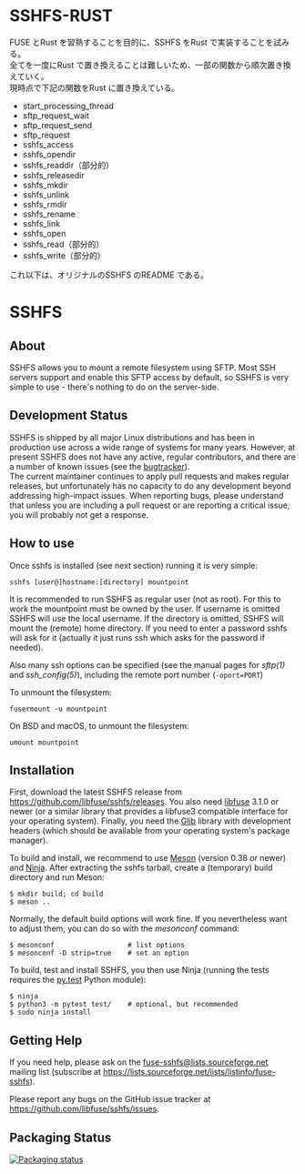 # SSHFS-RUST

FUSE とRust を習熟することを目的に、SSHFS をRust で実装することを試みる。  
全てを一度にRust で置き換えることは難しいため、一部の関数から順次置き換えていく。  
現時点で下記の関数をRust に置き換えている。

- start_processing_thread
- sftp_request_wait
- sftp_request_send
- sftp_request
- sshfs_access
- sshfs_opendir
- sshfs_readdir（部分的）
- sshfs_releasedir
- sshfs_mkdir
- sshfs_unlink
- sshfs_rmdir
- sshfs_rename
- sshfs_link
- sshfs_open
- sshfs_read（部分的）
- sshfs_write（部分的）

これ以下は、オリジナルのSSHFS のREADME である。

# SSHFS

## About

SSHFS allows you to mount a remote filesystem using SFTP. Most SSH
servers support and enable this SFTP access by default, so SSHFS is
very simple to use - there's nothing to do on the server-side.


## Development Status


SSHFS is shipped by all major Linux distributions and has been in
production use across a wide range of systems for many years. However,
at present SSHFS does not have any active, regular contributors, and
there are a number of known issues (see the [bugtracker](https://github.com/libfuse/sshfs/issues)).  
The current maintainer continues to apply pull requests and makes regular
releases, but unfortunately has no capacity to do any development
beyond addressing high-impact issues. When reporting bugs, please
understand that unless you are including a pull request or are
reporting a critical issue, you will probably not get a response.


## How to use


Once sshfs is installed (see next section) running it is very simple:

```
sshfs [user@]hostname:[directory] mountpoint
```

It is recommended to run SSHFS as regular user (not as root).  For
this to work the mountpoint must be owned by the user.  If username is
omitted SSHFS will use the local username. If the directory is
omitted, SSHFS will mount the (remote) home directory.  If you need to
enter a password sshfs will ask for it (actually it just runs ssh
which asks for the password if needed).

Also many ssh options can be specified (see the manual pages for
*sftp(1)* and *ssh_config(5)*), including the remote port number
(`-oport=PORT`)

To unmount the filesystem:

```
fusermount -u mountpoint
```

On BSD and macOS, to unmount the filesystem:

```
umount mountpoint
```

## Installation


First, download the latest SSHFS release from
https://github.com/libfuse/sshfs/releases. You also need [libfuse](http://github.com/libfuse/libfuse) 3.1.0 or newer (or a
similar library that provides a libfuse3 compatible interface for your operating
system). Finally, you need the [Glib](https://developer.gnome.org/glib/stable/) library with development headers (which should be
available from your operating system's package manager).

To build and install, we recommend to use [Meson](http://mesonbuild.com/) (version 0.38 or
newer) and [Ninja](https://ninja-build.org/).  After extracting the sshfs tarball, create a
(temporary) build directory and run Meson:

```
$ mkdir build; cd build
$ meson ..
```

Normally, the default build options will work fine. If you
nevertheless want to adjust them, you can do so with the *mesonconf*
command:

```
$ mesonconf                  # list options
$ mesonconf -D strip=true    # set an option
```

To build, test and install SSHFS, you then use Ninja (running the
tests requires the [py.test](http://www.pytest.org/) Python module):

```
$ ninja
$ python3 -m pytest test/    # optional, but recommended
$ sudo ninja install
```

## Getting Help


If you need help, please ask on the <fuse-sshfs@lists.sourceforge.net>
mailing list (subscribe at
https://lists.sourceforge.net/lists/listinfo/fuse-sshfs).

Please report any bugs on the GitHub issue tracker at
https://github.com/libfuse/sshfs/issues.

## Packaging Status


<a href="https://repology.org/project/fusefs:sshfs/versions">
    <img src="https://repology.org/badge/vertical-allrepos/fusefs:sshfs.svg" alt="Packaging status" >
</a>
